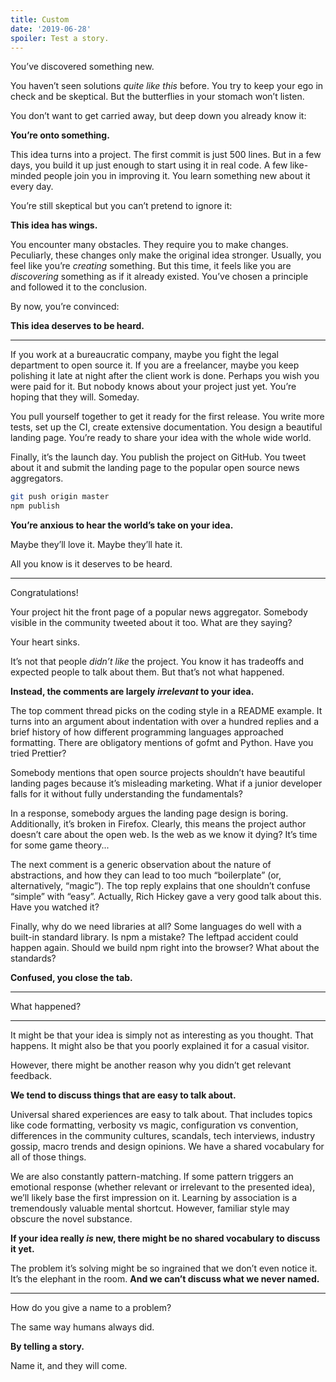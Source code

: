 ```yaml
---
title: Custom
date: '2019-06-28'
spoiler: Test a story.
---
```


You’ve discovered something new.

You haven’t seen solutions *quite like this* before. You try to keep your ego in check and be skeptical. But the butterflies in your stomach won’t listen.

You don’t want to get carried away, but deep down you already know it:

**You’re onto something.**

This idea turns into a project. The first commit is just 500 lines. But in a few days, you build it up just enough to start using it in real code. A few like-minded people join you in improving it. You learn something new about it every day.

You’re still skeptical but you can’t pretend to ignore it:

**This idea has wings.**

You encounter many obstacles. They require you to make changes. Peculiarly, these changes only make the original idea stronger. Usually, you feel like you’re *creating* something. But this time, it feels like you are *discovering* something as if it already existed. You’ve chosen a principle and followed it to the conclusion.

By now, you’re convinced:

**This idea deserves to be heard.**

---

If you work at a bureaucratic company, maybe you fight the legal department to open source it. If you are a freelancer, maybe you keep polishing it late at night after the client work is done. Perhaps you wish you were paid for it. But nobody knows about your project just yet. You’re hoping that they will. Someday.

You pull yourself together to get it ready for the first release. You write more tests, set up the CI, create extensive documentation. You design a beautiful landing page. You’re ready to share your idea with the whole wide world.

Finally, it’s the launch day. You publish the project on GitHub. You tweet about it and submit the landing page to the popular open source news aggregators.

```bash
git push origin master
npm publish
```

**You’re anxious to hear the world’s take on your idea.**

Maybe they’ll love it. Maybe they’ll hate it.

All you know is it deserves to be heard.

---

Congratulations!

Your project hit the front page of a popular news aggregator. Somebody visible in the community tweeted about it too. What are they saying?

Your heart sinks.

It’s not that people *didn’t like* the project. You know it has tradeoffs and expected people to talk about them. But that’s not what happened.

**Instead, the comments are largely *irrelevant* to your idea.**

The top comment thread picks on the coding style in a README example. It turns into an argument about indentation with over a hundred replies and a brief history of how different programming languages approached formatting. There are obligatory mentions of gofmt and Python. Have you tried Prettier?

Somebody mentions that open source projects shouldn’t have beautiful landing pages because it’s misleading marketing. What if a junior developer falls for it without fully understanding the fundamentals?

In a response, somebody argues the landing page design is boring. Additionally, it’s broken in Firefox. Clearly, this means the project author doesn’t care about the open web. Is the web as we know it dying? It’s time for some game theory...

The next comment is a generic observation about the nature of abstractions, and how they can lead to too much “boilerplate” (or, alternatively, “magic”). The top reply explains that one shouldn’t confuse “simple” with “easy”. Actually, Rich Hickey gave a very good talk about this. Have you watched it?

Finally, why do we need libraries at all? Some languages do well with a built-in standard library. Is npm a mistake? The leftpad accident could happen again. Should we build npm right into the browser? What about the standards?

**Confused, you close the tab.**

---

What happened?

---

It might be that your idea is simply not as interesting as you thought. That happens. It might also be that you poorly explained it for a casual visitor.

However, there might be another reason why you didn’t get relevant feedback.

**We tend to discuss things that are easy to talk about.**

Universal shared experiences are easy to talk about. That includes topics like code formatting, verbosity vs magic, configuration vs convention, differences in the community cultures, scandals, tech interviews, industry gossip, macro trends and design opinions. We have a shared vocabulary for all of those things.

We are also constantly pattern-matching. If some pattern triggers an emotional response (whether relevant or irrelevant to the presented idea), we’ll likely base the first impression on it. Learning by association is a tremendously valuable mental shortcut. However, familiar style may obscure the novel substance.

**If your idea really _is_ new, there might be no shared vocabulary to discuss it yet.**

The problem it’s solving might be so ingrained that we don’t even notice it. It’s the elephant in the room. **And we can’t discuss what we never named.**

---

How do you give a name to a problem?

The same way humans always did.

**By telling a story.**

Name it, and they will come.
